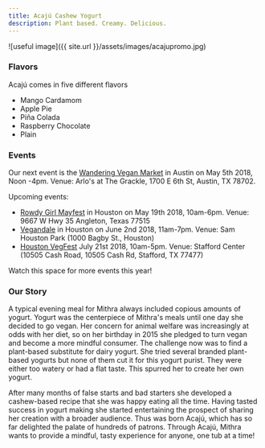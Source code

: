 ```yaml
---
title: Acajú Cashew Yogurt
description: Plant based. Creamy. Delicious.
---
```


![useful image]({{ site.url }}/assets/images/acajupromo.jpg)

### Flavors

Acajú comes in five different flavors
  - Mango Cardamom
  - Apple Pie
  - Piña Colada
  - Raspberry Chocolate
  - Plain

### Events

Our next event is the [Wandering Vegan Market](https://www.facebook.com/thewanderingveganatx/) in Austin on May 5th 2018, Noon -4pm. Venue: Arlo's at The Grackle, 1700 E 6th St, Austin, TX 78702. 

Upcoming events:
- [Rowdy Girl Mayfest](https://rowdygirlsanctuary.org/vegan-may-fest) in Houston on May 19th 2018, 10am-6pm. Venue: 9667 W Hwy 35 Angleton, Texas 77515
- [Vegandale](https://www.vegandalefest.com/houston/) in Houston on June 2nd 2018, 11am-7pm. Venue: Sam Houston Park (1000 Bagby St., Houston)
- [Houston VegFest](http://www.vegansocietyofpeace.org/vegfesthouston) July 21st 2018, 10am-5pm. Venue: Stafford Center (10505 Cash Road, 10505 Cash Rd, Stafford, TX 77477)

Watch this space for more events this year!

### Our Story

A typical evening meal for Mithra always included copious amounts of yogurt. Yogurt was the centerpiece of Mithra's meals until one day she decided to go vegan. Her concern for animal welfare was increasingly at odds with her diet, so on her birthday in 2015 she pledged to turn vegan and become a more mindful consumer. The challenge now was to find a plant-based substitute for dairy yogurt. She tried several branded plant-based yogurts but none of them cut it for this yogurt purist. They were either too watery or had a flat taste. This spurred her to create her own yogurt.

After many months of false starts and bad starters she developed a cashew-based recipe that she was happy eating all the time. Having tasted success in yogurt making she started entertaining the prospect of sharing her creation with a broader audience. Thus was born Acajú, which has so far delighted the palate of hundreds of patrons. Through Acajú, Mithra wants to provide a mindful, tasty experience for anyone, one tub at a time!
